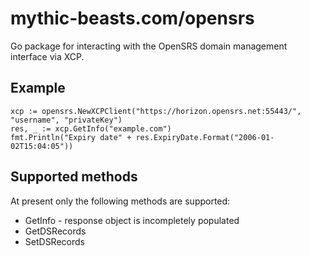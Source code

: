 # mythic-beasts.com/opensrs

Go package for interacting with the OpenSRS domain management interface via XCP.

## Example

    xcp := opensrs.NewXCPClient("https://horizon.opensrs.net:55443/", "username", "privateKey")
    res, _ := xcp.GetInfo("example.com")
    fmt.Println("Expiry date" + res.ExpiryDate.Format("2006-01-02T15:04:05"))

## Supported methods

At present only the following methods are supported:

* GetInfo - response object is incompletely populated
* GetDSRecords
* SetDSRecords



